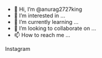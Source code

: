 - 👋 Hi, I’m @anurag2727king
- 👀 I’m interested in ...
- 🌱 I’m currently learning ...
- 💞️ I’m looking to collaborate on ...
- 📫 How to reach me ...

<!---
anurag2727king/anurag2727king is a ✨ special ✨ repository because its `README.md` (this file) appears on your GitHub profile.
You can click the Preview link to take a look at your changes.
--->Instagram 

